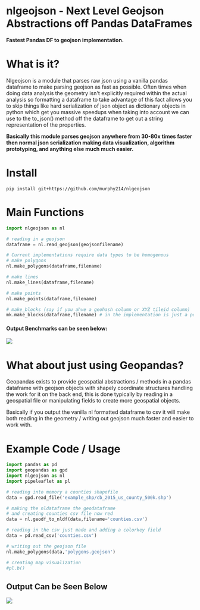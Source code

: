 # nlgeojson - Next Level Geojson Abstractions off Pandas DataFrames 
**Fastest Pandas DF to geojson implementation.**

# What is it?
Nlgeojson is a module that parses raw json using a vanilla pandas dataframe to make parsing geojson as fast as possible. Often times when doing data analysis the geometry isn't explicitly required within the actual analysis so formatting a dataframe to take advantage of this fact allows you to skip things like hard serialization of json object as dictionary objects in python which get you massive speedups when taking into account we can use to the to_json() method off the dataframe to get out a string representation of the properties. 

**Basically this module parses geojson anywhere from 30-80x times faster then normal json serialization making data visualization, algorithm prototyping, and anything else much much easier.** 

# Install
``` 
pip install git+https://github.com/murphy214/nlgeojson
```

# Main Functions 

```python 
import nlgeojson as nl

# reading in a geojson
dataframe = nl.read_geojson(geojsonfilename)

# Current implementations require data types to be homogenous
# make polygons
nl.make_polygons(dataframe,filename)

# make lines 
nl.make_lines(dataframe,filename)

# make points 
nl.make_points(dataframe,filename)

# make_blocks (say if you ahve a geohash column or XYZ tileid column)
mk.make_blocks(dataframe,filename) # in the implementation is just a polygon but looks for the two fields
```

#### Output Benchmarks can be seen below:
![](https://cloud.githubusercontent.com/assets/10904982/22404494/e74c89b0-e5ff-11e6-92c3-f628cda9a6ae.png)

# What about just using Geopandas?

Geopandas exists to provide geospatial abstractions / methods in a pandas dataframe with geojson objects with shapely coordinate structures handling the work for it on the back end, this is done typically by reading in a geospatial file or manipulating fields to create more geospatial objects.

Basically if you output the vanilla nl formatted dataframe to csv it will make both reading in the geometry / writing out geojson much faster and easier to work with. 



# Example Code / Usage
```python
import pandas as pd
import geopandas as gpd
import nlgeojson as nl
import pipeleaflet as pl

# reading into memory a counties shapefile
data = gpd.read_file('example_shp/cb_2015_us_county_500k.shp')

# making the nldataframe the geodataframe
# and creating counties csv file now red
data = nl.geodf_to_nldf(data,filename='counties.csv')

# reading in the csv just made and adding a colorkey field
data = pd.read_csv('counties.csv')

# writing out the geojson file
nl.make_polygons(data,'polygons.geojson')

# creating map visualization
#pl.b()
```
## Output Can be Seen Below
![](https://cloud.githubusercontent.com/assets/10904982/22404535/a643bb22-e600-11e6-8451-f0ac7c4ad112.png)


